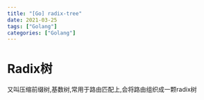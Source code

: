 ```yaml
---
title: "[Go] radix-tree"
date: 2021-03-25
tags: ["Golang"]
categories: ["Golang"]
---
```


# Radix树

又叫压缩前缀树,基数树,常用于路由匹配上,会将路由组织成一颗radix树


